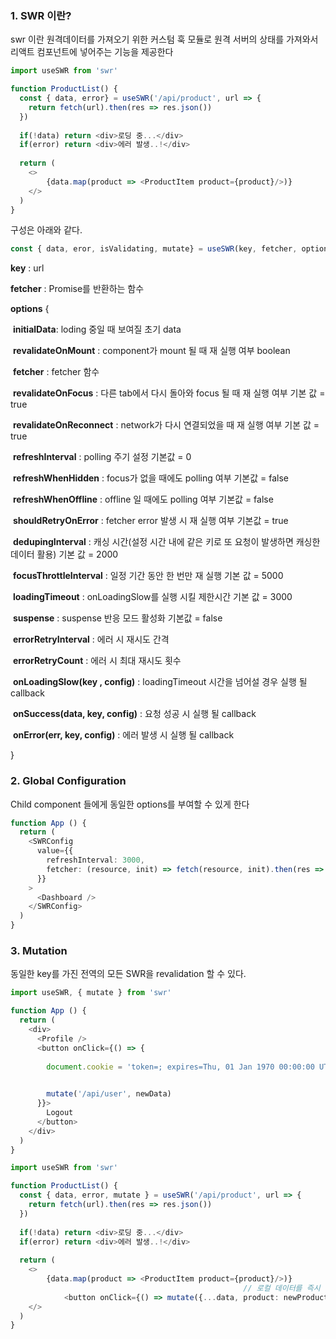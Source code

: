 

### 1. SWR 이란?

swr 이란 원격데이터를 가져오기 위한 커스텀 훅 모듈로 원격 서버의 상태를 가져와서 리액트 컴포넌트에 넣어주는 기능을 제공한다

```typescript
import useSWR from 'swr'

function ProductList() {
  const { data, error} = useSWR('/api/product', url => {
    return fetch(url).then(res => res.json())
  })
  
  if(!data) return <div>로딩 중...</div>
  if(error) return <div>에러 발생..!</div>
  
  return (
  	<>
    	{data.map(product => <ProductItem product={product}/>)}
    </>
  )
}
```

구성은 아래와 같다.

```typescript
const { data, eror, isValidating, mutate} = useSWR(key, fetcher, option)
```

**key** : url

**fetcher** : Promise를 반환하는 함수

**options**  {

​	**initialData**: loding 중일 때 보여질 초기 data

​	**revalidateOnMount** : component가 mount 될 때 재 실행 여부 boolean

​	**fetcher** : fetcher 함수

​	**revalidateOnFocus** : 다른 tab에서 다시 돌아와 focus 될 때 재 실행 여부 기본 값 = true

​	**revalidateOnReconnect** : network가 다시 연결되었을 때 재 실행 여부 기본 값 = true

​	**refreshInterval** : polling 주기 설정 기본값 = 0

​	**refreshWhenHidden** : focus가 없을 때에도 polling 여부 기본값 = false

​	**refreshWhenOffline** : offline 일 때에도 polling 여부 기본값 = false

​	**shouldRetryOnError** : fetcher error 발생 시 재 실행 여부 기본값 = true

​	**dedupingInterval** : 캐싱 시간(설정 시간 내에 같은 키로 또 요청이 발생하면 캐싱한 데이터 활용) 기본 값 = 2000

​	**focusThrottleInterval** :  일정 기간 동안 한 번만 재 실행 기본 값 = 5000

​	**loadingTimeout** : onLoadingSlow를 실행 시킬 제한시간 기본 값 = 3000

​	**suspense** : suspense 반응 모드 활성화 기본값 = false

​	**errorRetryInterval** : 에러 시 재시도 간격

​	**errorRetryCount** : 에러 시 최대 재시도 횟수

​	**onLoadingSlow(key , config)** : loadingTimeout 시간을 넘어설 경우 실행 될 callback

​	**onSuccess(data, key, config)** : 요청 성공 시 실행 될 callback

​	**onError(err, key, config)** : 에러 발생 시 실행 될 callback

}



### 2. Global Configuration

Child component 들에게 동일한 options를 부여할 수 있게 한다

```typescript
function App () {
  return (
    <SWRConfig 
      value={{
        refreshInterval: 3000,
        fetcher: (resource, init) => fetch(resource, init).then(res => res.json())
      }}
    >
      <Dashboard />
    </SWRConfig>
  )
}
```



### 3. Mutation

동일한 key를 가진 전역의 모든 SWR을 revalidation 할 수 있다.

```typescript
import useSWR, { mutate } from 'swr'

function App () {
  return (
    <div>
      <Profile />
      <button onClick={() => {
        
        document.cookie = 'token=; expires=Thu, 01 Jan 1970 00:00:00 UTC; path=/;'

        
        mutate('/api/user', newData)
      }}>
        Logout
      </button>
    </div>
  )
}
```

```typescript
import useSWR from 'swr'

function ProductList() {
  const { data, error, mutate } = useSWR('/api/product', url => {
    return fetch(url).then(res => res.json())
  })
  
  if(!data) return <div>로딩 중...</div>
  if(error) return <div>에러 발생..!</div>
  
  return (
  	<>
    	{data.map(product => <ProductItem product={product}/>)}
													// 로컬 데이터를 즉시 업데이트 두번째 인수로 refetch 여부
			<button onClick={() => mutate({...data, product: newProducts}, false)}>click</button>
    </>
  )
}
```

